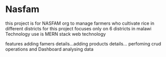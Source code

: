 # Nasfam

this project is for NASFAM org to manage farmers who cultivate rice in different districts for this 
project focuses only on 6 districts in malawi
Technology use is MERN stack web technology

features adding famers details...adding products details... perfoming crud operations
and Dashboard analysing data
